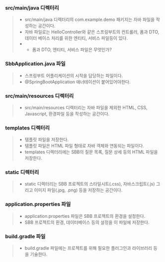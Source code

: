 ### src/main/java 디렉터리
> * src/main/java 디렉터리의 com.example.demo 패키지는 자바 파일을 작성하는 공간이다.
> * 자바 파일로는 HelloController와 같은 스프링부트의 컨트롤러, 폼과 DTO, 데이터 베이스 처리를 위한 엔티티, 
> 서비스 파일등이 있다.
> * * 폼과 DTO, 엔티티, 서비스 파일은 무엇인가?

### SbbApplication.java 파일
> * 스프링부트 어플리케이션의 시작을 담당하는 파일이다.
> * @SpringBootApplication 애너테이션이 붙어있어야한다.

### src/main/resources 디렉터리
> * src/main/resources 디렉터리는 자바 파일을 제외한 HTML, CSS, Javascript, 환경파일 등을 작성하는 공간이다.

### templates 디렉터리
> * 템플릿 파일을 저장한다.
> * 템플릿 파일은 HTML 파일 형태로 자바 객체와 연동되는 파일이다.
> * templates 디렉터리에는 SBB의 질문 목록, 질문 상세 등의 HTML 파일을 저장한다.

### static 디렉터리
> * static 디렉터리는 SBB 프로젝트의 스타일시트(.css), 
> 자바스크립트(.js) 그리고 이미지 파일(.jpg, .png) 등을 저장하는 공간이다.

### application.properties 파일
> * application.properties 파일은 SBB 프로젝트의 환경을 설정한다.
> * SBB 프로젝트의 환경, 데이터베이스 등의 설정을 이 파일에 저장한다.

### build.gradle 파일
> * build.gradle 파일에는 프로젝트를 위해 필요한 플러그인과 라이브러리 등을 기술한다.

